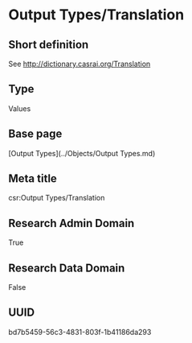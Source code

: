 # Output Types/Translation
## Short definition
See http://dictionary.casrai.org/Translation
## Type
Values
## Base page
[Output Types](../Objects/Output Types.md)
## Meta title
csr:Output Types/Translation
## Research Admin Domain
True
## Research Data Domain
False
## UUID
bd7b5459-56c3-4831-803f-1b41186da293
